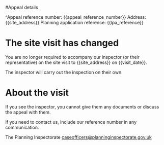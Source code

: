 #Appeal details

^Appeal reference number: {{appeal_reference_number}}
Address: {{site_address}}
Planning application reference: {{lpa_reference}}

# The site visit has changed

You are no longer required to accompany our inspector (or their representative) on the site visit to {{site_address}} on {{visit_date}}.

The inspector will carry out the inspection on their own.

# About the visit

If you see the inspector, you cannot give them any documents or discuss the appeal with them.

If you need to contact us, include our reference number in any communication.

The Planning Inspectorate
caseofficers@planninginspectorate.gov.uk
